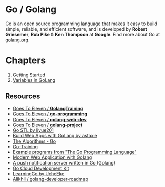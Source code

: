# Go / Golang

Go is an open source programming language that makes it easy to build simple, reliable, and efficient software, and is developed by **Robert Griesemer**, **Rob Pike** & **Ken Thompson** at **Google**. Find more about Go at [golang.org](https://golang.org/). 

# Chapters
1. Getting Started
2. [Variables in GoLang](https://github.com/TanmoySG/learning-golang/tree/main/02-Variables)

## Resources

- [Goes To Eleven / **GolangTraining**](https://github.com/GoesToEleven/GolangTraining)
- [Goes To Eleven / **go-programming**](https://github.com/GoesToEleven/go-programming)
- [Goes To Eleven / **golang-web-dev**](https://github.com/GoesToEleven/golang-web-dev)
- [Goes To Eleven / **golang-project**](https://github.com/GoesToEleven/golang-project)
- [Go STL by liyue201](https://github.com/liyue201/gostl)
- [Build Web Apps with GoLang by astaxie](https://github.com/astaxie/build-web-application-with-golang)
- [The Algorithms - Go](https://github.com/TheAlgorithms/Go)
- [Go-Training](https://github.com/go-training/training)
- [Example programs from "The Go Programming Language"](https://github.com/adonovan/gopl.io)
- [Modern Web Application with Golang](https://github.com/StarpTech/go-web)
- [A push notification server written in Go (Golang)](https://github.com/appleboy/gorush)
- [Go Cloud Development Kit](https://github.com/google/go-cloud)
- [LearningGo by UcheEke](https://github.com/UcheEke/LearningGo)
- [Alikhll / golang-developer-roadmap](https://github.com/Alikhll/golang-developer-roadmap)
